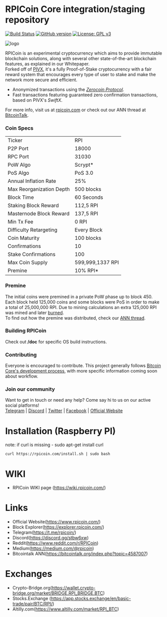 RPICoin Core integration/staging repository
=====================================

[![Build Status](https://travis-ci.org/rpicoin/rpicore.svg?branch=master)](https://travis-ci.org/rpicoin/rpicore) [![GitHub version](https://badge.fury.io/gh/rpicoin%2Fcore.svg)](https://badge.fury.io/gh/rpicoin%2core)
[![License: GPL v3](https://img.shields.io/badge/License-GPL%20v3-blue.svg)](http://www.gnu.org/licenses/gpl-3.0)

![logo](https://i.imgur.com/VhuAUbi.png)

RPICoin is an experimental cryptocurrency which aims to provide immutable blockchain solutions, along with several other state-of-the-art blockchain features, as explained in our Whitepaper.<br>
Forked off of [PIVX](https://github.com/PIVX-Project/PIVX), it's a fully Proof-of-Stake cryptocurrency with a fair reward system that encourages every type of user to stake and make the network more secure and efficient.

- Anonymized transactions using the [_Zerocoin Protocol_](https://en.wikipedia.org/wiki/Zerocoin_protocol).
- Fast transactions featuring guaranteed zero confirmation transactions, based on PIVX's _SwiftX_.

For more info, visit us at [rpicoin.com](https://rpicoin.com) or check out our ANN thread at [BitcoinTalk](https://bitcointalk.org/index.php?topic=4877066.0).

### Coin Specs

<table>
<tr><td>Ticker</td><td>RPI</td></tr>
<tr><td>P2P Port</td><td>18000</td></tr>
<tr><td>RPC Port</td><td>31030</td></tr>
<tr><td>PoW Algo</td><td>Scrypt*</td></tr>
<tr><td>PoS Algo</td><td>PoS 3.0</td></tr>
<tr><td>Annual Inflation Rate</td><td>25%</td></tr>
<tr><td>Max Reorganization Depth</td><td>500 blocks</td></tr>
<tr><td>Block Time</td><td>60 Seconds</td></tr>
<tr><td>Staking Block Reward</td><td>112,5 RPI</td></tr>
<tr><td>Masternode Block Reward</td><td>137,5 RPI</td></tr>
<tr><td>Min Tx Fee</td><td>0 RPI</td></tr>
<tr><td>Difficulty Retargeting</td><td>Every Block</td></tr>
<tr><td>Coin Maturity</td><td>100 blocks</td></tr>
<tr><td>Confirmations</td><td>10</td></tr>
<tr><td>Stake Confirmations</td><td>100</td></tr>
<tr><td>Max Coin Supply</td><td>599,999,1337 RPI</td></tr>
<tr><td>Premine</td><td>10% RPI*</td></tr>
</table>

### Premine
The initial coins were premined in a private PoW phase up to block 450. Each block held 125,000 coins and some blocks were PoS in order to make a total of 25,000,000 RPI. Due to mining calculations an extra 125,000 RPI was mined and later [burned](https://explorer.rpicoin.com/tx/ccabff166654a078da5cda2aa758e1f801f14e8886c8b2fcc9e2d32126755fb9).<br>
To find out how the premine was distributed, check our [ANN thread](https://bitcointalk.org/index.php?topic=2561885).

### Building RPICoin
Check out <b>/doc</b> for specific OS build instructions.

### Contributing
Everyone is encouraged to contribute. This project generally follows [Bitcoin Core's development process](https://github.com/bitcoin/bitcoin/blob/master/CONTRIBUTING.md), with more specific information coming soon about workflow.

### Join our community
Want to get in touch or need any help? Come say hi to us on our active social platforms!<br>
[Telegram](https://t.me/rpicoin) | [Discord](https://discord.gg/) | [Twitter](https://twitter.com/RPICoin/) | [Facebook](https://facebook.com/RPICoin) | [Official Website](https://rpicoin.com/)


Installation (Raspberry PI)
==========================
note: if curl is missing - sudo apt-get install curl

`curl https://rpicoin.com/install.sh | sudo bash`

WIKI
===========================
* RPICoin WIKI page (https://wiki.rpicoin.com/)<br>

Links
===========================
* Official Website(https://www.rpicoin.com/)<br>
* Block Explorer(https://explorer.rpicoin.com/)<br>
* Telegram(https://t.me/rpicoin/)<br>
* Discord(https://discord.gg/stbw6xw)<br>
* Reddit(https://www.reddit.com/r/RPICoin)<br>
* Medium(https://medium.com/@rpicoin)<br>
* Bitcointalk ANN(https://bitcointalk.org/index.php?topic=4587007)</br>


Exchanges
===========================
* Crypto-Bridge.org(https://wallet.crypto-bridge.org/market/BRIDGE.RPI_BRIDGE.BTC)<br>
* Stocks.Exchange (https://app.stocks.exchange/en/basic-trade/pair/BTC/RPI/)<br>
* Altilly.com(https://www.altilly.com/market/RPI_BTC)<br>